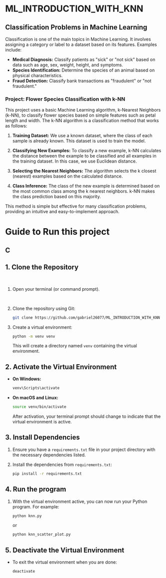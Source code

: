 # ML_INTRODUCTION_WITH_KNN

## Classification Problems in Machine Learning

Classification is one of the main topics in Machine Learning. It involves assigning a category or label to a dataset based on its features. Examples include:

- **Medical Diagnosis:** Classify patients as "sick" or "not sick" based on data such as age, sex, weight, height, and symptoms.
- **Species Identification:** Determine the species of an animal based on physical characteristics.
- **Fraud Detection:** Classify bank transactions as "fraudulent" or "not fraudulent."

### Project: Flower Species Classification with k-NN

This project uses a basic Machine Learning algorithm, k-Nearest Neighbors (k-NN), to classify flower species based on simple features such as petal length and width. The k-NN algorithm is a classification method that works as follows:

1. **Training Dataset:** We use a known dataset, where the class of each sample is already known. This dataset is used to train the model.

2. **Classifying New Examples:** To classify a new example, k-NN calculates the distance between the example to be classified and all examples in the training dataset. In this case, we use Euclidean distance.

3. **Selecting the Nearest Neighbors:** The algorithm selects the k closest (nearest) examples based on the calculated distance.

4. **Class Inference:** The class of the new example is determined based on the most common class among the k nearest neighbors. k-NN makes the class prediction based on this majority.

This method is simple but effective for many classification problems, providing an intuitive and easy-to-implement approach.

# Guide to Run this project

## C

## 1. Clone the Repository 
<br>

1. Open your terminal (or command prompt).

<br>

2. Clone the repository using Git:

    ```bash
    git clone https://github.com/gabriel26077/ML_INTRODUCTION_WITH_KNN
    ```
3. Create a virtual environment:

    ```bash
    python -m venv venv
    ```

   This will create a directory named `venv` containing the virtual environment.

## 2. Activate the Virtual Environment

- **On Windows:**

    ```bash
    venv\Scripts\activate
    ```

- **On macOS and Linux:**

    ```bash
    source venv/bin/activate
    ```

   After activation, your terminal prompt should change to indicate that the virtual environment is active.

## 3. Install Dependencies

1. Ensure you have a `requirements.txt` file in your project directory with the necessary dependencies listed.

2. Install the dependencies from `requirements.txt`:

    ```bash
    pip install -r requirements.txt
    ```

## 4. Run the program

1. With the virtual environment active, you can now run your Python program. For example:

    ```bash
    python knn.py
    ```

    or

    ```bash
    python knn_scatter_plot.py
    ```
## 5. Deactivate the Virtual Environment

- To exit the virtual environment when you are done:

    ```bash
    deactivate
    ```
